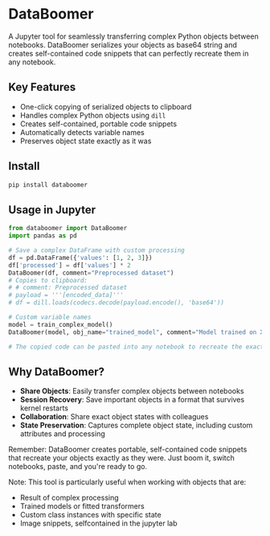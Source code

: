 # DataBoomer

A Jupyter tool for seamlessly transferring complex Python objects between notebooks. DataBoomer serializes your objects as base64 string and creates self-contained code snippets that can perfectly recreate them in any notebook.

## Key Features
- One-click copying of serialized objects to clipboard
- Handles complex Python objects using `dill`
- Creates self-contained, portable code snippets
- Automatically detects variable names
- Preserves object state exactly as it was

## Install
```bash
pip install databoomer
```

## Usage in Jupyter
```python
from databoomer import DataBoomer
import pandas as pd

# Save a complex DataFrame with custom processing
df = pd.DataFrame({'values': [1, 2, 3]})
df['processed'] = df['values'] * 2
DataBoomer(df, comment="Preprocessed dataset")
# Copies to clipboard:
# # comment: Preprocessed dataset
# payload = '''[encoded_data]'''
# df = dill.loads(codecs.decode(payload.encode(), 'base64'))

# Custom variable names
model = train_complex_model()
DataBoomer(model, obj_name="trained_model", comment="Model trained on XYZ dataset")

# The copied code can be pasted into any notebook to recreate the exact object
```

## Why DataBoomer?
- **Share Objects**: Easily transfer complex objects between notebooks
- **Session Recovery**: Save important objects in a format that survives kernel restarts
- **Collaboration**: Share exact object states with colleagues
- **State Preservation**: Captures complete object state, including custom attributes and processing

Remember: DataBoomer creates portable, self-contained code snippets that recreate your objects exactly as they were. Just boom it, switch notebooks, paste, and you're ready to go.

Note: This tool is particularly useful when working with objects that are:
- Result of complex processing
- Trained models or fitted transformers
- Custom class instances with specific state
- Image snippets, selfcontained in the jupyter lab
